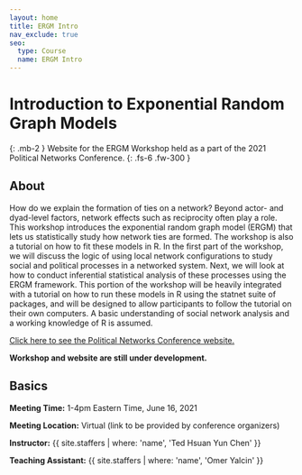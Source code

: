 ```yaml
---
layout: home
title: ERGM Intro
nav_exclude: true
seo:
  type: Course
  name: ERGM Intro
---
```


# Introduction to Exponential Random Graph Models
{: .mb-2 }
Website for the ERGM Workshop held as a part of the 2021 Political Networks Conference.
{: .fs-6 .fw-300 }

## About

How do we explain the formation of ties on a network? Beyond actor- and dyad-level factors, network effects such as reciprocity often play a role. This workshop introduces the exponential random graph model (ERGM) that lets us statistically study how network ties are formed. The workshop is also a tutorial on how to fit these models in R. In the first part of the workshop, we will discuss the logic of using local network configurations to study social and political processes in a networked system. Next, we will look at how to conduct inferential statistical analysis of these processes using the ERGM framework. This portion of the workshop will be heavily integrated with a tutorial on how to run these models in R using the statnet suite of packages, and will be designed to allow participants to follow the tutorial on their own computers. A basic understanding of social network analysis and a working knowledge of R is assumed. 

[Click here to see the Political Networks Conference website.](https://conference.polinetworks.org/political-networks-conference)

**Workshop and website are still under development.**

## Basics

**Meeting Time:** 1-4pm Eastern Time, June 16, 2021

**Meeting Location:** Virtual (link to be provided by conference organizers)

**Instructor:**
{{ site.staffers | where: 'name', 'Ted Hsuan Yun Chen' }}

**Teaching Assistant:**
{{ site.staffers | where: 'name', 'Omer Yalcin' }}